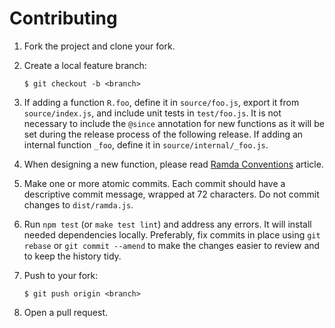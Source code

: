 # Contributing

1.  Fork the project and clone your fork.

2.  Create a local feature branch:

        $ git checkout -b <branch>

3.  If adding a function `R.foo`, define it in `source/foo.js`, export it from
    `source/index.js`, and include unit tests in `test/foo.js`. It is not necessary
    to include the `@since` annotation for new functions as it will be set
    during the release process of the following release. If adding an internal
    function `_foo`, define it in `source/internal/_foo.js`.

4.  When designing a new function, please read [Ramda Conventions](https://github.com/ramda/ramda/wiki/Ramda-Conventions) article.

5.  Make one or more atomic commits. Each commit should have a descriptive
    commit message, wrapped at 72 characters. Do not commit changes to
    `dist/ramda.js`.

6.  Run `npm test` (or `make test lint`) and address any errors. It will install
    needed dependencies locally.  Preferably, fix commits in place using `git
    rebase` or `git commit --amend` to make the changes easier to review and to
    keep the history tidy.

7.  Push to your fork:

        $ git push origin <branch>

8.  Open a pull request.
